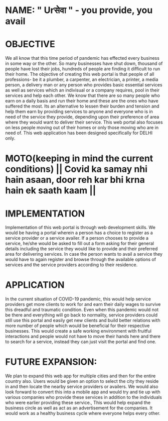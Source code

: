 
# NAME: " Urसेवा " - you provide, you avail

# OBJECTIVE
We all know that this time period of pandemic has effected every business in some way or the other. So many businesses have shut down, thousand of people have lost their jobs, hundreds of people are finding it difficult to run their home. The objective of creating this web portal is that people of all professions- be it a plumber, a carpenter, an electrician, a printer, a media person, a delivery man or any person who provides basic essential services as well as services which an indivisual or a company requires, pool in their services and help each other. We know that there are so many people who earn on a daily basis and run their home and these are the ones who have suffered the most. Its an alternative to lessen their burden and tension and help them earn by providing services to anyone and everyone who is in need of the service they provide, depending upon their preference of area where they would want to deliver their service. This web portal also focuses on less people moving out of their homes or only those moving who are in need of.
This web application has been designed specifically for DELHI only. 

# MOTO(keeping in mind the current conditions) || Covid ka samay nhi hain asaan, door reh kar bhi krna hain ek saath kaam ||

# IMPLEMENTATION
Implementation of this web portal is through web development skills. We would be having a portal wherein a person has a choice to register as a service provider or a service availer. If a person chooses to provide a service, he/she would be asked to fill out a form asking for their general details including the service they would like to provide and their preferred area for delivering services. In case the person wants to avail a service they would have to again register and browse through the available options of services and the service providers according to their residence.

# APPLICATION
In the current situation of COVID-19 pandemic, this would help service providers get more clients to work for and earn their daily wages to survive this dreadful and traumatic condition. Even when this pandemic would not be there and everything will go back to normality, service providers could still use this portal and easily get new clients and build better relations with more number of people which would be beneficial for their respective businesses. This would create a safe working environment with fruitful interactions and people would not have to move their hands here and there to search for a service, instead they can just visit the portal and find one.

# FUTURE EXPANSION: 
We plan to expand this web app for multiple cities and then for the entire country also. Users would be given an option to select the city they reside in and then locate the nearby service providers or availers.
We would also look forward to convert this into a mobile app and would try and tie up with various companies who provide these services in addition to the individuals who were earlier providing these service., This would help expand the business circle as well as act as an advertisement for the companies. It would work as a healthy business cycle where everyone helps every other.
